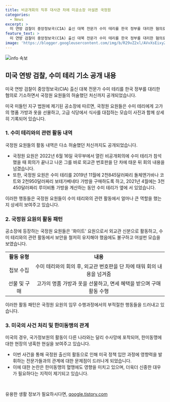 ```yaml
---
title: 비공개회의 직후 대사관 차에 미공소장 어설픈 국정원
categories:
  - News
excerpt: >
  미 연방 검찰이 중앙정보국(CIA) 출신 대북 전문가 수미 테리를 한국 정부를 대리한 혐의로 기소했다. 공소장에 따르면, 국정원 요원들이 수미 테리에게 고가의 선물을 주고 비상식적으로 높은 대가를 지급하는 과정을 포착하였으며, 이에 대한 법적 문제가 제기될 수 있다는 지적이 등장했다. 전문가는 국정원의 미국 내 활동이 어설프다고 지적하며, 한미동맹에도 불구하고 현장에서는 냉혹한 경쟁이 벌어지고 있다고 언급했다.
feature_text: >
  미 연방 검찰이 중앙정보국(CIA) 출신 대북 전문가 수미 테리를 한국 정부를 대리한 혐의로 기소했다. 공소장에 따르면, 국정원 요원들이 수미 테리에게 고가의 선물을 주고 비상식적으로 높은 대가를 지급하는 과정을 포착하였으며, 이에 대한 법적 문제가 제기될 수 있다는 지적이 등장했다. 전문가는 국정원의 미국 내 활동이 어설프다고 지적하며, 한미동맹에도 불구하고 현장에서는 냉혹한 경쟁이 벌어지고 있다고 언급했다.
image: 'https://blogger.googleusercontent.com/img/b/R29vZ2xl/AVvXsEixyZcFfHzMRdzZMjFBmAUKJYCLCGyLL1o632UiGVXcaFdKo_bkvkuCioo0uUKlGfBVcT3P84aROyZIXSBEx3Aw5nCQ3pTgDom1WDC4m8eifvWiAmWEEVb4x6G_l8C0QH225ldMjyaFvpxGEBGNO37VmDTDMHGhJPq73UglMfDca1-0aw/s1600/blogspot.png'
---
```


<p><img src="https://blogger.googleusercontent.com/img/b/R29vZ2xl/AVvXsEixyZcFfHzMRdzZMjFBmAUKJYCLCGyLL1o632UiGVXcaFdKo_bkvkuCioo0uUKlGfBVcT3P84aROyZIXSBEx3Aw5nCQ3pTgDom1WDC4m8eifvWiAmWEEVb4x6G_l8C0QH225ldMjyaFvpxGEBGNO37VmDTDMHGhJPq73UglMfDca1-0aw/s1600/blogspot.png" alt="info 속보" /></p>

<h2 data-ke-size="size26">미국 연방 검찰, 수미 테리 기소 공개 내용</h2>

<p>미국 연방 검찰이 중앙정보국(CIA) 출신 대북 전문가 수미 테리를 한국 정부를 대리한 혐의로 기소하면서 국정원 요원들의 허술했던 처신까지 공개되었습니다.</p>

<p data-ke-size="size16">미국 미들턴 지구 법원에 제기된 공소장에 따르면, 국정원 요원들은 수미 테리에게 고가의 명품 가방과 옷을 선물하고, 고급 식당에서 식사를 대접하는 모습이 사진과 함께 상세히 기록되어 있습니다.</p>

<h3>1. 수미 테리와의 관련 활동 내역</h3>

<p>국정원 요원들의 활동 내역은 다소 허술했던 처신까지도 공개되었습니다.</p>

<ul>
  <li>국정원 요원은 2022년 6월 16일 국무부에서 열린 비공개회의에 수미 테리가 참석했을 때 회의가 끝나고 나온 그를 바로 외교관 번호판을 단 차에 태운 뒤 회의 내용을 넘겼습니다.</li>
  <li>또한, 국정원 요원은 수미 테리를 2019년 11월에 2천845달러짜리 돌체앤가바나 코트와 2천950달러짜리 보테가베네타 가방을 구매하도록 하고, 2021년 4월에는 3천450달러짜리 루이비통 가방을 계산하는 동안 수미 테리가 옆에 서 있었습니다.</li>
</ul>

<p data-ke-size="size16">이러한 행동들은 국정원 요원들이 수미 테리와의 관련 활동에서 얼마나 큰 역할을 했는지 상세히 보여주고 있습니다.</p>

<h3>2. 국정원 요원의 활동 패턴</h3>

<p>공소장에 등장하는 국정원 요원들은 '화이트' 요원으로서 외교관 신분으로 활동하고, 수미 테리와의 관련 활동에서 보안을 철저히 유지해야 했음에도 불구하고 어설펀 모습을 보였습니다.</p>

<table>
  <tr>
    <td style="text-align: center; height: 17px;"><b>활동 유형</b></td>
    <td style="text-align: center; height: 17px;"><b>내용</b></td>
  </tr>
  <tr>
    <td style="text-align: center; height: 17px;">첩보 수집</td>
    <td style="text-align: center; height: 17px;">수미 테리와의 회의 후, 외교관 번호판을 단 차에 태워 회의 내용을 넘겨줌</td>
  </tr>
  <tr>
    <td style="text-align: center; height: 17px;">선물 및 구매</td>
    <td style="text-align: center; height: 17px;">고가의 명품 가방과 옷을 선물하고, 면세 혜택을 받으며 구매활동 수행</td>
  </tr>
</table>

<p data-ke-size="size16">이러한 활동 패턴은 국정원 요원의 임무 수행과정에서의 부적절한 행동들을 드러내고 있습니다.</p>

<h3>3. 미국의 사건 처리 및 한미동맹의 관계</h3>

<p>미국의 경우, 국가정보원의 활동이 다른 나라와는 달리 수사망에 포착되어, 한미동맹에 대한 현장의 냉혹한 현실을 보여주고 있습니다.</p>

<ul>
  <li>이번 사건을 통해 국정원 출신의 활동으로 인해 미국 정책 입안 과정에 영향력을 발휘하는 전문가들과의 관계에 대한 문제점이 드러나게 되었습니다.</li>
  <li>이에 대한 논란은 한미동맹의 혈맹에도 영향을 미치고 있으며, 더욱더 신중한 대우가 필요하다는 지적이 제기되고 있습니다.</li>
</ul>

<p data-ke-size="size16">&nbsp;</p>
유용한 생활 정보가 필요하시다면, <a href="https://qoogle.tistory.com" rel="dofollow">qoogle.tistory.com</a>


